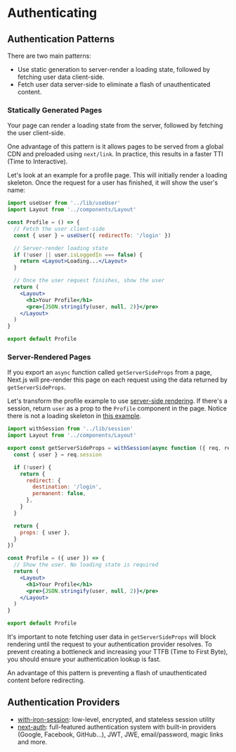 # Authenticating

## Authentication Patterns

There are two main patterns:

- Use static generation to server-render a loading state, followed by fetching user data client-side.
- Fetch user data server-side to eliminate a flash of unauthenticated content.

### Statically Generated Pages

Your page can render a loading state from the server, followed by fetching the user client-side.

One advantage of this pattern is it allows pages to be served from a global CDN and preloaded using `next/link`. In practice, this results in a faster TTI (Time to Interactive).

Let's look at an example for a profile page. This will initially render a loading skeleton. Once the request for a user has finished, it will show the user's name:

```jsx filename="pages/profile.js"
import useUser from '../lib/useUser'
import Layout from '../components/Layout'

const Profile = () => {
  // Fetch the user client-side
  const { user } = useUser({ redirectTo: '/login' })

  // Server-render loading state
  if (!user || user.isLoggedIn === false) {
    return <Layout>Loading...</Layout>
  }

  // Once the user request finishes, show the user
  return (
    <Layout>
      <h1>Your Profile</h1>
      <pre>{JSON.stringify(user, null, 2)}</pre>
    </Layout>
  )
}

export default Profile
```


### Server-Rendered Pages

If you export an `async` function called `getServerSideProps` from a page, Next.js will pre-render this page on each request using the data returned by `getServerSideProps`.

Let's transform the profile example to use [server-side rendering](/docs/pages/building-your-application/rendering/server-side-rendering). If there's a session, return `user` as a prop to the `Profile` component in the page. Notice there is not a loading skeleton in [this example](https://iron-session-example.vercel.app/).


```jsx filename="pages/profile.js"
import withSession from '../lib/session'
import Layout from '../components/Layout'

export const getServerSideProps = withSession(async function ({ req, res }) {
  const { user } = req.session

  if (!user) {
    return {
      redirect: {
        destination: '/login',
        permanent: false,
      },
    }
  }

  return {
    props: { user },
  }
})

const Profile = ({ user }) => {
  // Show the user. No loading state is required
  return (
    <Layout>
      <h1>Your Profile</h1>
      <pre>{JSON.stringify(user, null, 2)}</pre>
    </Layout>
  )
}

export default Profile
```

It's important to note fetching user data in `getServerSideProps` will block rendering until the request to your authentication provider resolves. To prevent creating a bottleneck and increasing your TTFB (Time to First Byte), you should ensure your authentication lookup is fast.

An advantage of this pattern is preventing a flash of unauthenticated content before redirecting.


## Authentication Providers

- [with-iron-session](https://github.com/vercel/next.js/tree/canary/examples/with-iron-session): low-level, encrypted, and stateless session utility
- [next-auth](https://github.com/nextauthjs/next-auth-example): full-featured authentication system with built-in providers (Google, Facebook, GitHub…), JWT, JWE, email/password, magic links and more.
